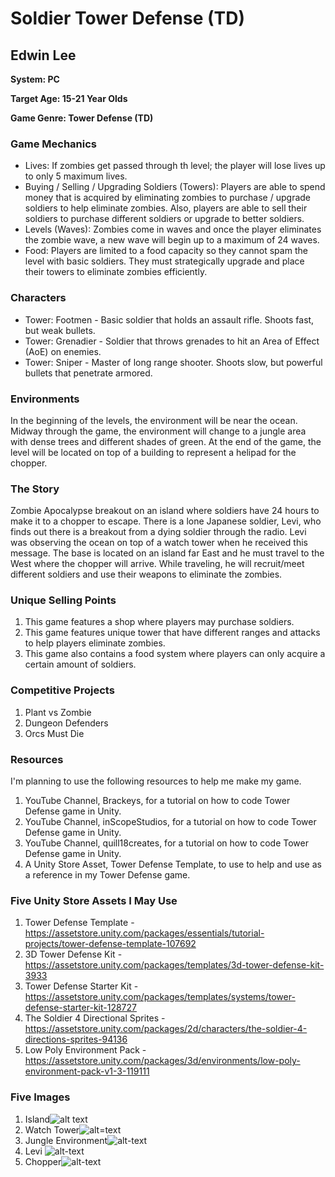 # Soldier Tower Defense (TD)

## Edwin Lee

__System: PC__

__Target Age: 15-21 Year Olds__

__Game Genre: Tower Defense (TD)__

### Game Mechanics
- Lives: If zombies get passed through th level; the player will lose lives up to only 5 maximum lives.
- Buying / Selling / Upgrading Soldiers (Towers): Players are able to spend money that is acquired by eliminating zombies to purchase / upgrade soldiers to help eliminate zombies. Also, players are able to sell their soldiers to purchase different soldiers or upgrade to better soldiers. 
- Levels (Waves): Zombies come in waves and once the player eliminates the zombie wave, a new wave will begin up to a maximum of 24 waves. 
- Food: Players are limited to a food capacity so they cannot spam the level with basic soldiers. They must strategically upgrade and place their towers to eliminate zombies efficiently.

### Characters
- Tower: Footmen - Basic soldier that holds an assault rifle. Shoots fast, but weak bullets. 
- Tower: Grenadier - Soldier that throws grenades to hit an Area of Effect (AoE) on enemies. 
- Tower: Sniper - Master of long range shooter. Shoots slow, but powerful bullets that penetrate armored.

### Environments
In the beginning of the levels, the environment will be near the ocean. Midway through the game, the environment will change to a jungle area with dense trees and different shades of green. At the end of the game, the level will be located on top of a building to represent a helipad for the chopper.  

### The Story
Zombie Apocalypse breakout on an island where soldiers have 24 hours to make it to a chopper to escape. 
There is a lone Japanese soldier, Levi, who finds out there is a breakout from a dying soldier through the radio. Levi was observing the ocean on top of a watch tower when he received this message. The base is located on an island far East and he must travel to the West where the chopper will arrive. While traveling, he will recruit/meet different soldiers and use their weapons to eliminate the zombies. 

### Unique Selling Points
1. This game features a shop where players may purchase soldiers. 
2. This game features unique tower that have different ranges and attacks to help players eliminate zombies.
3. This game also contains a food system where players can only acquire a certain amount of soldiers. 

### Competitive Projects
1. Plant vs Zombie
2. Dungeon Defenders 
3. Orcs Must Die

### Resources
I'm planning to use the following resources to help me make my game.
1. YouTube Channel, Brackeys, for a tutorial on how to code Tower Defense game in Unity.
2. YouTube Channel, inScopeStudios, for a tutorial on how to code Tower Defense game in Unity.
3. YouTube Channel, quill18creates, for a tutorial on how to code Tower Defense game in Unity. 
4. A Unity Store Asset, Tower Defense Template, to use to help and use as a reference in my Tower Defense game.

### Five Unity Store Assets I May Use
1. Tower Defense Template - <https://assetstore.unity.com/packages/essentials/tutorial-projects/tower-defense-template-107692>
2. 3D Tower Defense Kit - <https://assetstore.unity.com/packages/templates/3d-tower-defense-kit-3933>
3. Tower Defense Starter Kit - <https://assetstore.unity.com/packages/templates/systems/tower-defense-starter-kit-128727>
4. The Soldier 4 Directional Sprites - <https://assetstore.unity.com/packages/2d/characters/the-soldier-4-directions-sprites-94136>
5. Low Poly Environment Pack - <https://assetstore.unity.com/packages/3d/environments/low-poly-environment-pack-v1-3-119111>

### Five Images
1. Island![alt text](https://upload.wikimedia.org/wikipedia/commons/thumb/b/bc/Alcatraz_Island_as_seen_from_the_East.jpg/1200px-Alcatraz_Island_as_seen_from_the_East.jpg)
2. Watch Tower![alt=text](http://www.miframsecurity.com/wp-content/uploads/2016/07/ramgan-security-product-mifram-001.jpg)
3. Jungle Environment![alt-text](https://www.stripes.com/polopoly_fs/1.471424.1496304962!/image/image.jpg_gen/derivatives/landscape_900/image.jpg)
4. Levi
![alt-text](https://i.pinimg.com/originals/7d/c6/05/7dc605c976fe64a4cbe5d75b9a79e41b.jpg)
5. Chopper![alt-text](https://upload.wikimedia.org/wikipedia/commons/2/20/Mi-17Afganistan.jpg)
